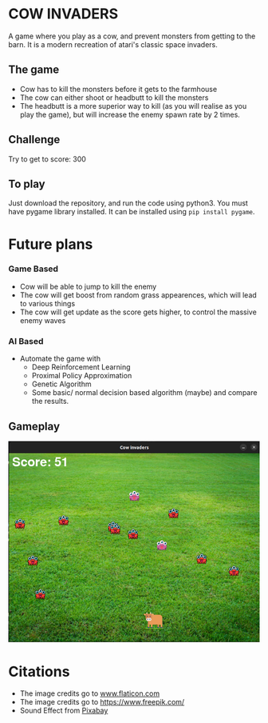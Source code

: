 # COW INVADERS
A game where you play as a cow, and prevent monsters from getting to the barn. It is a modern recreation of atari's classic space invaders.

## The game
- Cow has to kill the monsters before it gets to the farmhouse
- The cow can either shoot or headbutt to kill the monsters
- The headbutt is a more superior way to kill (as you will realise as you play the game), but will increase the enemy spawn rate by 2 times.

## Challenge
Try to get to score: 300

## To play
Just download the repository, and run the code using python3. You must have pygame library installed. It can be installed using ```pip install pygame```.

# Future plans

### Game Based
- Cow will be able to jump to kill the enemy
- The cow will get boost from random grass appearences, which will lead to various things
- The cow will get update as the score gets higher, to control the massive enemy waves
  
### AI Based
- Automate the game with
    - Deep Reinforcement Learning
    - Proximal Policy Approximation
    - Genetic Algorithm
    - Some basic/ normal decision based algorithm (maybe)
and compare the results.

## Gameplay
![Alt text](<Screenshot from 2023-12-10 08-10-27.png>)

# Citations
- The image credits go to <a href="https://www.flaticon.com" title="flaticon">www.flaticon.com</a>
- The image credits go to https://www.freepik.com/
- Sound Effect from <a href="https://pixabay.com/?utm_source=link-attribution&utm_medium=referral&utm_campaign=music&utm_content=68027">Pixabay</a>